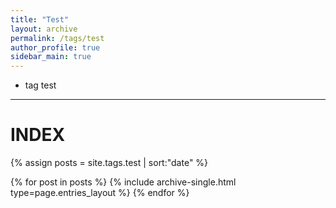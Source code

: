 ```yaml
---
title: "Test"
layout: archive
permalink: /tags/test
author_profile: true
sidebar_main: true
---
```


- tag test

---
# INDEX

{% assign posts = site.tags.test | sort:"date" %}

{% for post in posts %}
  {% include archive-single.html type=page.entries_layout %}
{% endfor %}
